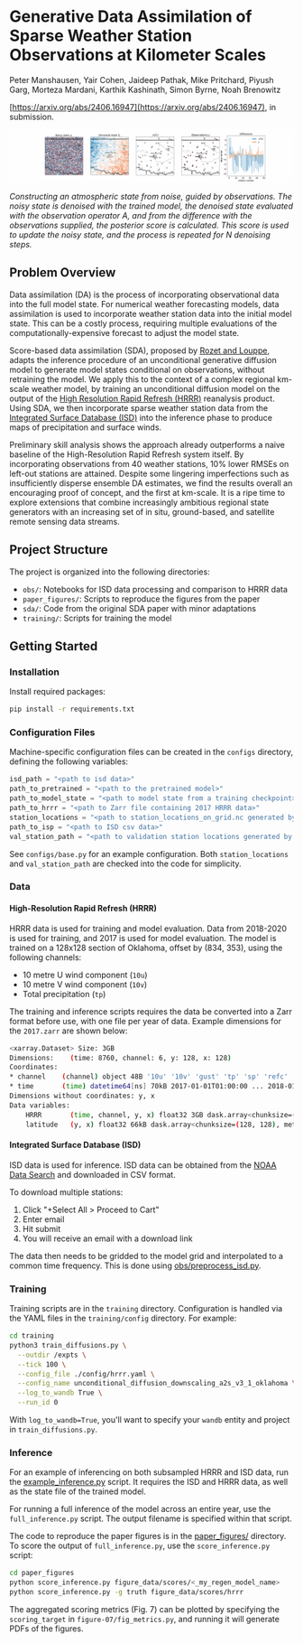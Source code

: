 # Generative Data Assimilation of Sparse Weather Station Observations at Kilometer Scales

Peter Manshausen, Yair Cohen, Jaideep Pathak, Mike Pritchard, Piyush Garg, Morteza
Mardani, Karthik Kashinath, Simon Byrne, Noah Brenowitz

[https://arxiv.org/abs/2406.16947](https://arxiv.org/abs/2406.16947), in submission.

![Method animation showing the denoising process](paper_figures/figures/denoising_process/method_anim/method.gif)

*Constructing an atmospheric state from noise, guided by observations. The noisy state
is denoised with the trained model, the denoised state evaluated with the observation
operator A, and from the difference with the observations supplied, the posterior score
is calculated. This score is used to update the noisy state, and the process is
repeated for N denoising steps.*

## Problem Overview

Data assimilation (DA) is the process of incorporating observational data into the full model
state. For numerical weather forecasting models, data assimilation is used to incorporate
weather station data into the initial model state. This can be a costly process, requiring
multiple evaluations of the computationally-expensive forecast to adjust the model state.

Score-based data assimilation (SDA), proposed by [Rozet and Louppe](https://arxiv.org/abs/2306.10574),
adapts the inference procedure of an unconditional generative diffusion model to
generate model states conditional on observations, without retraining the model. We
apply this to the context of a complex regional km-scale weather model, by training an
unconditional diffusion model on the output of the
[High Resolution Rapid Refresh (HRRR)](https://rapidrefresh.noaa.gov/hrrr/) reanalysis
product. Using SDA, we then incorporate sparse weather station data from the
[Integrated Surface Database (ISD)](https://www.ncei.noaa.gov/products/land-based-station/integrated-surface-database)
into the inference phase to produce maps of precipitation and surface winds.

Preliminary skill analysis shows the approach already outperforms a naive baseline of the
High-Resolution Rapid Refresh system itself. By incorporating observations from 40 weather
stations, 10% lower RMSEs on left-out stations are attained. Despite some lingering
imperfections such as insufficiently disperse ensemble DA estimates, we find the results
overall an encouraging proof of concept, and the first at km-scale. It is a ripe time to
explore extensions that combine increasingly ambitious regional state generators with an
increasing set of in situ, ground-based, and satellite remote sensing data streams.

## Project Structure

The project is organized into the following directories:

- `obs/`: Notebooks for ISD data processing and comparison to HRRR data
- `paper_figures/`: Scripts to reproduce the figures from the paper
- `sda/`: Code from the original SDA paper with minor adaptations
- `training/`: Scripts for training the model

## Getting Started

### Installation

Install required packages:

```bash
pip install -r requirements.txt
```

### Configuration Files

Machine-specific configuration files can be created in the `configs` directory,
defining the following variables:

```python
isd_path = "<path to isd data>"
path_to_pretrained = "<path to the pretrained model>"
path_to_model_state = "<path to model state from a training checkpoint>"
path_to_hrrr = "<path to Zarr file containing 2017 HRRR data>"
station_locations = "<path to station_locations_on_grid.nc generated by preprocess_isd.py>"
path_to_isp = "<path to ISD csv data>"
val_station_path = "<path to validation station locations generated by val_stations.py>"
```

See `configs/base.py` for an example configuration. Both `station_locations` and
`val_station_path` are checked into the code for simplicity.

### Data

#### High-Resolution Rapid Refresh (HRRR)

HRRR data is used for training and model evaluation. Data from 2018-2020 is used for training,
and 2017 is used for model evaluation. The model is trained on a 128x128 section of Oklahoma,
offset by (834, 353), using the following channels:

- 10 metre U wind component (`10u`)
- 10 metre V wind component (`10v`)
- Total precipitation (`tp`)

The training and inference scripts requires the data be converted into a Zarr format before
use, with one file per year of data. Example dimensions for the `2017.zarr` are shown below:

```bash
<xarray.Dataset> Size: 3GB
Dimensions:    (time: 8760, channel: 6, y: 128, x: 128)
Coordinates:
* channel    (channel) object 48B '10u' '10v' 'gust' 'tp' 'sp' 'refc'
* time       (time) datetime64[ns] 70kB 2017-01-01T01:00:00 ... 2018-01-01
Dimensions without coordinates: y, x
Data variables:
    HRRR       (time, channel, y, x) float32 3GB dask.array<chunksize=(1, 6, 128, 128), meta=np.ndarray>
    latitude   (y, x) float32 66kB dask.array<chunksize=(128, 128), meta=np.ndarray>
```

#### Integrated Surface Database (ISD)

ISD data is used for inference. ISD data can be obtained from the
[NOAA Data Search](https://www.ncei.noaa.gov/access/search/data-search/global-hourly?bbox=37.197,-99.640,33.738,-95.393&pageNum=1&startDate=2017-01-01T23:59:59&endDate=2022-01-01T00:00:00&dataTypes=AA1&dataTypes=WND)
and downloaded in CSV format.

To download multiple stations:

1. Click "+Select All > Proceed to Cart"
2. Enter email
3. Hit submit
4. You will receive an email with a download link

The data then needs to be gridded to the model grid and interpolated to a common time
frequency. This is done using [obs/preprocess_isd.py](obs/preprocess_isd.py).

### Training

Training scripts are in the `training` directory. Configuration is handled via the YAML files
in the `training/config` directory. For example:

```bash
cd training
python3 train_diffusions.py \
  --outdir /expts \
  --tick 100 \
  --config_file ./config/hrrr.yaml \
  --config_name unconditional_diffusion_downscaling_a2s_v3_1_oklahoma \
  --log_to_wandb True \
  --run_id 0
```

With `log_to_wandb=True`, you'll want to specify your `wandb` entity and project in
`train_diffusions.py`.

### Inference

For an example of inferencing on both subsampled HRRR and ISD data, run the
[example_inference.py](example_inference.py) script. It requires the ISD and HRRR data, as
well as the state file of the trained model.

For running a full inference of the model across an entire year, use the `full_inference.py`
script. The output filename is specified within that script.

The code to reproduce the paper figures is in the [paper_figures/](paper_figures/) directory.
To score the output of `full_inference.py`, use the `score_inference.py` script:

```bash
cd paper_figures
python score_inference.py figure_data/scores/<_my_regen_model_name>
python score_inference.py -g truth figure_data/scores/hrrr
```

The aggregated scoring metrics (Fig. 7) can be plotted by specifying the
`scoring_target` in `figure-07/fig_metrics.py`, and running it will generate PDFs of
the figures.
